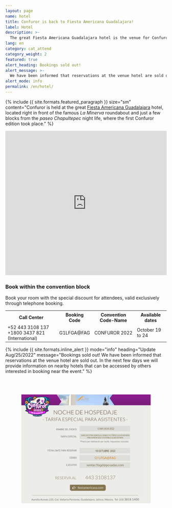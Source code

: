 ```yaml
---
layout: page
name: hotel
title: Confuror is back to Fiesta Americana Guadalajara!
label: Hotel
description: >-
  The great Fiesta Americana Guadalajara hotel is the venue for Confuror 2022. Keep reading to know more.
lang: en
category: cat_attend
category_weight: 2
featured: true
alert_heading: Bookings sold out!
alert_message: >-
  We have been informed that reservations at the venue hotel are sold out. In the next few days we will provide information on nearby hotels that can be accessed by others interested in booking near the event.
alert_mode: info
permalink: /en/hotel/
---
```


{%
  include {{ site.formats.featured_paragraph }}
  size="sm"
  content="Confuror is held at the great <a href='https://www.fiestamericana.com/fiesta-americana-guadalajara' target='_blank'>Fiesta Americana Guadalajara</a> hotel, located right in front of the famous <i>La Minerva</i> roundabout and just a few blocks from the <i>paseo Chapultepec</i> night life, where the first Confuror edition took place."
%}

<div class="container-overflow">
<iframe src="https://www.google.com/maps/embed?pb=!1m18!1m12!1m3!1d3732.902335815756!2d-103.39141904932883!3d20.673551986124092!2m3!1f0!2f0!3f0!3m2!1i1024!2i768!4f13.1!3m3!1m2!1s0x8428ae71e6b99a17%3A0x5185c5481c56db17!2sFiesta+Americana+Guadalajara!5e0!3m2!1ses-419!2smx!4v1545375492051" width="100%" height="450" frameborder="0" style="border:0" allowfullscreen></iframe>
</div>

### Book within the convention block

Book your room with the special discount for attendees, valid exclusively through telephone booking.

<div class="room-booking-table__wrapper">
  <table class="room-booking-table">
    <tr>
      <th>Call Center</th>
      <th>Booking Code</th>
      <th>Convention Code-Name</th>
      <th>Available dates</th>
    </tr>
    <tr>
      <td>+52 443 3108 137<br>+1800 3437 821 (International)</td>
      <td>G1LFGA@FAG</td>
      <td>CONFUROR 2022</td>
      <td>October 19 to 24</td>
    </tr>
    </table>
</div>

{%
  include {{ site.formats.inline_alert }}
  mode="info"
  heading="Update Aug/25/2022"
  message="Bookings sold out! We have been informed that reservations at the venue hotel are sold out. In the next few days we will provide information on nearby hotels that can be accessed by others interested in booking near the event."
%}

<div class="container" style="padding: 50px;">
  <img class="img-fluid" src="/assets/images/hoja_de_datos_reserva.png" alt="Additional information about the convention block">
</div>
